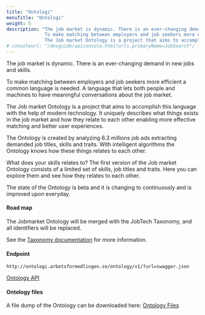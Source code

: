 ```yaml
---
title: "Ontologi"
menuTitle: "Ontologi"
weight: 5
description: "The job market is dynamic. There is an ever-changing demand in new jobs and skills.              
              To make matching between employers and job seekers more efficient a common language is needed. A language that lets both people and machines to have meaningful conversations about the job market.
              The Job market Ontology is a project that aims to accomplish this language with the help of modern technology."
# consoleurl: "/devguide/apiconsole.html?urls.primaryName=JobSearch"/
---
```


The job market is dynamic. There is an ever-changing demand in new jobs and skills.

To make matching between employers and job seekers more efficient a common language is needed. A language that lets both people and machines to have meaningful conversations about the job market.

The Job market Ontology is a project that aims to accomplish this language with the help of modern technology. It uniquely describes what things exists in the job market and how they relate to each other enabling more effective matching and better user experiences.

The Ontology is created by analyzing 6.3 millions job ads extracting demanded job titles, skills and traits. With intelligent algorithms the Ontology knows how these things relates to each other.

What does your skills relates to? The first version of the Job market Ontology consists of a limited set of skills, job titles and traits. Here you can explore them and see how they relates to each other.

The state of the Ontology is beta and it is changing to continuously and is improved upon everyday.

#### Road map

The Jobmarket Ontology will be merged with the JobTech Taxonomy, and all identifiers will be replaced.

See the [Taxonomy documentation]({{}}) for more information.


#### Endpoint
```
http://ontologi.arbetsformedlingen.se/ontology/v1/?url=swagger.json
```

<a href="http://ontologi.arbetsformedlingen.se/ontology/v1/?url=swagger.json" target="_blank">Ontology API</a>

#### Ontology files

A file dump of the Ontology can be downloaded here: [Ontology Files](https://github.com/JobtechSwe/ontology-files)
